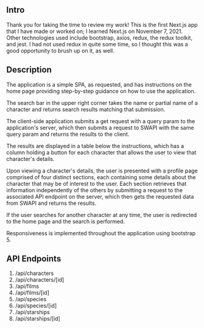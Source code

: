 ## Intro

Thank you for taking the time to review my work!  This is the first Next.js 
app that I have made or worked on; I learned Next.js on November 7, 2021.
Other technologies used include bootstrap, axios, redux, the redux 
toolkit, and jest.  I had not used redux in quite some time, so I thought this was a 
good opportunity to brush up on it, as well.  

## Description

The application is a simple SPA, as requested, and has instructions on
the home page providing step-by-step guidance on how to use the application.

The search bar in the upper right corner takes the name or partial name
of a character and returns search results matching that submission.

The client-side application submits a get request with a query param
to the application's server, which then submits a request to SWAPI
with the same query param and returns the results to the client.

The results are displayed in a table below the instructions, which has
a column holding a button for each character that allows the user to view
that character's details.

Upon viewing a character's details, the user is presented with a profile
page comprised of four distinct sections, each containing some details 
about the character that may be of interest to the user.  Each section
retrieves that information independently of the others by submitting a
request to the associated API endpoint on the server, which then gets
the requested data from SWAPI and returns the results.

If the user searches for another character at any time, the user is 
redirected to the home page and the search is performed.

Responsiveness is implemented throughout the application using bootstrap 5.

## API Endpoints

1. /api/characters
2. /api/characters/\[id]
3. /api/films
4. /api/films/\[id]
5. /api/species
6. /api/species/\[id]
7. /api/starships
8. /api/starships/\[id]
